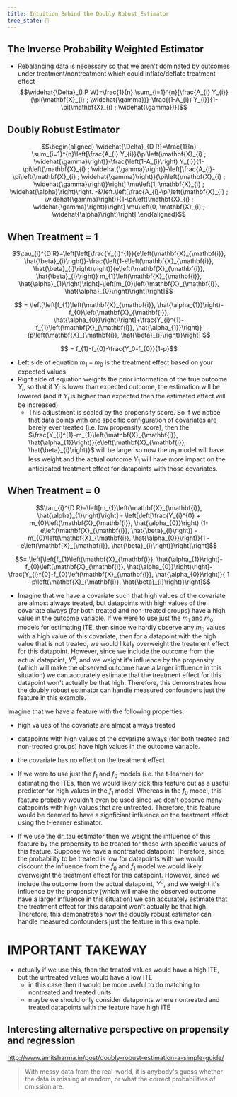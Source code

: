 ```yaml
---
title: Intuition Behind the Doubly Robust Estimator
tree_state: 🌱
---
```


## The Inverse Probability Weighted Estimator
- Rebalancing data is necessary so that we aren't dominated by outcomes under treatment/nontreatment which could inflate/deflate treatment effect
$$\widehat{\Delta}_{I P W}=\frac{1}{n} \sum_{i=1}^{n}[\frac{A_{i} Y_{i}}{\pi(\mathbf{X}_{i} ; \widehat{\gamma})}-\frac{(1-A_{i}) Y_{i}}{1-\pi(\mathbf{X}_{i} ; \widehat{\gamma})}]$$

## Doubly Robust Estimator
$$\begin{aligned}
\widehat{\Delta}_{D R}=\frac{1}{n} \sum_{i=1}^{n}\left[\frac{A_{i} Y_{i}}{\pi\left(\mathbf{X}_{i} ; \widehat{\gamma}\right)}-\frac{\left(1-A_{i}\right) Y_{i}}{1-\pi\left(\mathbf{X}_{i} ; \widehat{\gamma}\right)}-\left[\frac{A_{i}-\pi\left(\mathbf{X}_{i} ; \widehat{\gamma}\right)}{\pi\left(\mathbf{X}_{i} ; \widehat{\gamma}\right)}\right] \mu\left(1, \mathbf{X}_{i} ; \widehat{\alpha}\right)\right.
-&\left.\left[\frac{A_{i}-\pi\left(\mathbf{X}_{i} ; \widehat{\gamma}\right)}{1-\pi\left(\mathbf{X}_{i} ; \widehat{\gamma}\right)}\right] \mu\left(0, \mathbf{X}_{i} ; \widehat{\alpha}\right)\right]
\end{aligned}$$


## When Treatment = 1
$$\tau_{i}^{D R}=\left[\left[\frac{Y_{i}^{1}}{e\left(\mathbf{X}_{\mathbf{i}}, \hat{\beta}_{i}\right)}-\frac{\left(1-e\left(\mathbf{X}_{\mathbf{i}}, \hat{\beta}_{i}\right)\right)}{e\left(\mathbf{X}_{\mathbf{i}}, \hat{\beta}_{i}\right)} m_{1}\left(\mathbf{X}_{\mathbf{i}}, \hat{\alpha}_{1}\right)\right]-\left[m_{0}\left(\mathbf{X}_{\mathbf{i}}, \hat{\alpha}_{0}\right)\right]\right]$$

$$ = \left[\left[f_{1}\left(\mathbf{X}_{\mathbf{i}}, \hat{\alpha_{1}}\right)-f_{0}\left(\mathbf{X}_{\mathbf{i}}, \hat{\alpha_{0}}\right)\right]+\frac{Y_{i}^{1}-f_{1}\left(\mathbf{X}_{\mathbf{i}}, \hat{\alpha_{1}}\right)}{p\left(\mathbf{X}_{\mathbf{i}}, \hat{\beta}_{i}\right)}\right]
$$

$$ = f_{1}-f_{0}-\frac{Y_0-f_{0}}{1-p}$$

- Left side of equation $m_1-m_0$ is the treatment effect based on your expected values
- Right side of equation weights the prior information of the true outcome $Y_i$, so that if $Y_i$ is lower than expected outcome, the estimation will be lowered (and if $Y_i$ is higher than expected then the estimated effect will be increased)
	- This adjustment is scaled by the propensity score. So if we notice that data points with one specific configuration of covariates are barely ever treated (i.e. low propensity score), then the $\frac{Y_{i}^{1}-m_{1}\left(\mathbf{X}_{\mathbf{i}}, \hat{\alpha_{1}}\right)}{e\left(\mathbf{X}_{\mathbf{i}}, \hat{\beta}_{i}\right)}$ will be larger so now the $m_1$ model will have less weight and the actual outcome $Y_1$ will have more impact on the anticipated treatment effect for datapoints with those covariates.


## When Treatment = 0
$$\tau_{i}^{D R}=\left[m_{1}\left(\mathbf{X}_{\mathbf{i}}, \hat{\alpha}_{1}\right)\right] - \left[\left[\frac{Y_{i}^{0} +  m_{0}\left(\mathbf{X}_{\mathbf{i}}, \hat{\alpha_{0}}\right) (1-e\left(\mathbf{X}_{\mathbf{i}}, \hat{\beta}_{i}\right)) - m_{0}\left(\mathbf{X}_{\mathbf{i}}, \hat{\alpha_{0}}\right)}{1 - e\left(\mathbf{X}_{\mathbf{i}}, \hat{\beta}_{i}\right)}\right]\right]$$

$$= \left[\left[f_{1}\left(\mathbf{X}_{\mathbf{i}}, \hat{\alpha_{1}}\right)-f_{0}\left(\mathbf{X}_{\mathbf{i}}, \hat{\alpha_{0}}\right)\right]-\frac{Y_{i}^{0}-f_{0}\left(\mathbf{X}_{\mathbf{i}}, \hat{\alpha_{0}}\right)}{ 1 - p\left(\mathbf{X}_{\mathbf{i}}, \hat{\beta}_{i}\right)}\right]$$
- Imagine that we have a covariate such that high values of the covariate are almost always treated, but datapoints with high values of the covariate always (for both treated and non-treated groups) have a high value in the outcome variable. If we were to use just the $m_1$ and $m_0$ models for estimating ITE, then since we hardly observe any $m_0$ values with a high value of this covariate, then for a datapoint with the high value that is not treated, we would likely overweight the treatment effect for this datapoint. However, since we include the outcome from the actual datapoint, $Y^0$, and we weight it's influence by the propensity (which will make the observed outcome have a larger influence in this situation) we can accurately estimate that the treatment effect for this datapoint won't actually be that high. Therefore, this demonstrates how the doubly robust estimator can handle measured confounders just the feature in this example.



 Imagine that we have a feature with the following properties:
 - high values of the covariate are almost always treated
 - datapoints with high values of the covariate always (for both treated and non-treated groups) have high values in the outcome variable. 
 - the covariate has no effect on the treatment effect
 
 - If we were to use just the $f_1$ and $f_0$ models (i.e. the t-learner) for estimating the ITEs, then we would likely pick this feature out as a useful predictor for high values in the $f_1$ model. Whereas in the $f_0$ model, this feature probably wouldn't even be used since we don't observe many datapoints with high values that are untreated. Therefore, this feature would be deemed to have a signficiant influence on the treatment effect using the t-learner estimator.
 - If we use the dr_tau estimator then we weight the influence of this feature by the propensity to be treated for those with specific values of this feature. Suppose we have a nontreated datapoint Therefore, since the probability to be treated is low for datapoints with we would discount the influence from the $f_0$ and $f_1$ model
 we would likely overweight the treatment effect for this datapoint. However, since we include the outcome from the actual datapoint, $Y^0$, and we weight it's influence by the propensity (which will make the observed outcome have a larger influence in this situation) we can accurately estimate that the treatment effect for this datapoint won't actually be that high. Therefore, this demonstrates how the doubly robust estimator can handle measured confounders just the feature in this example.
 
 
 # IMPORTANT TAKEWAY
 - actually if we use this, then the treated values would have a high ITE, but the untreated values would have a low ITE
	 - in this case then it would be more useful to do matching to nontreated and treated units 
	 - maybe we should only consider datapoints where nontreated and treated datapoints with the feature have high ITE

## Interesting alternative perspective on propensity and regression
http://www.amitsharma.in/post/doubly-robust-estimation-a-simple-guide/
> With messy data from the real-world, it is anybody's guess whether the data is missing at random, or what the correct probabilities of omission are.